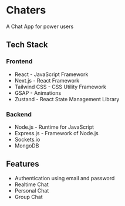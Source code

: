 # Chaters

A Chat App for power users

## Tech Stack

### Frontend

- React - JavaScript Framework
- Next.js - React Framework
- Tailwind CSS - CSS Utility Framework
- GSAP - Animations
- Zustand - React State Management Library

### Backend

- Node.js - Runtime for JavaScript
- Express.js - Framework of Node.js
- Sockets.io
- MongoDB

## Features

- Authentication using email and password
- Realtime Chat
- Personal Chat
- Group Chat
